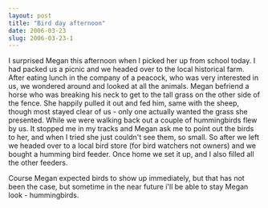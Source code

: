 ```yaml
---
layout: post
title: "Bird day afternoon"
date: 2006-03-23
slug: 2006-03-23-1
---
```


I surprised Megan this afternoon when I picked her up from school today.  I had packed us a picnic and we headed over to the local historical farm.  After eating lunch in the company of a peacock, who was very interested in us, we wondered around and looked at all the animals. Megan befriend a horse who was breaking his neck to get to the tall grass on the other side of the fence.  She happily pulled it out and fed him,  same with the sheep, though most stayed clear of us - only one actually wanted the grass she presented.  While we were walking back out a couple of hummingbirds flew by us.  It stopped me in my tracks and Megan ask me to point out the birds to her, and when I tried she just couldn&apos;t see them, so small.  So after we left we headed over to a local bird store (for bird watchers not owners) and we bought a humming bird feeder.  Once home we set it up, and I also filled all the other feeders.    

Course Megan expected birds to show up immediately, but that has not been the case, but sometime in the near future i&apos;ll be able to stay Megan look - hummingbirds.
